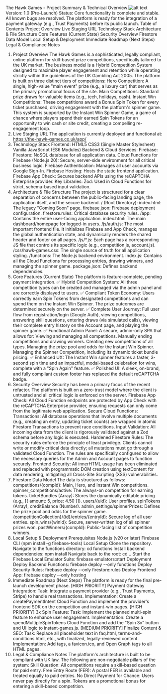 The Hawk Games - Project Summary & Technical Overview
![alt text](https://img.shields.io/badge/status-build_ready-success)
Version: 1.0 (Pre-Launch)
Status: Core functionality is complete and stable. All known bugs are resolved. The platform is ready for the integration of a payment gateway (e.g., Trust Payments) before its public launch.
Table of Contents
Project Overview
Live Staging URL
Technology Stack
Architecture & File Structure
Core Features (Current State)
Security Overview
Firestore Data Model
Local Setup & Deployment
Immediate Roadmap (Next Steps)
Legal & Compliance Notes
1. Project Overview
The Hawk Games is a sophisticated, legally compliant, online platform for skill-based prize competitions, specifically tailored to the UK market. The business model is a Hybrid Competition System designed to maximize player engagement and retention while operating strictly within the guidelines of the UK Gambling Act 2005.
The platform is built on three distinct tiers of competitions:
Hero Competition: A single, high-value "main event" prize (e.g., a luxury car) that serves as the primary promotional focus of the site.
Main Competitions: Standard prize draws for valuable items (e.g., tech, holidays, cash).
Instant Win Competitions: These competitions award a Bonus Spin Token for every ticket purchased, driving engagement with the platform's spinner game.
This system is supported by the Instant Win Spinner Game, a game of chance where players spend their earned Spin Tokens for an opportunity to win cash or site credit, creating a compelling re-engagement loop.
2. Live Staging URL
The application is currently deployed and functional at:
https://the-hawk-games.co.uk/app/
3. Technology Stack
Frontend:
HTML5
CSS3 (Single Master Stylesheet)
Vanilla JavaScript (ES6 Modules)
Backend & Cloud Services:
Firebase:
Firestore: NoSQL database for all application data.
Cloud Functions for Firebase (Node.js 20): Secure, server-side environment for all critical business logic.
Firebase Authentication: Manages all user accounts via Google Sign-In.
Firebase Hosting: Hosts the static frontend application.
Firebase App Check: Secures backend APIs using the reCAPTCHA Enterprise provider.
Key Libraries:
Zod: Used in Cloud Functions for strict, schema-based input validation.
4. Architecture & File Structure
The project is structured for a clear separation of concerns between the public-facing landing page, the application itself, and the secure backend.
/ (Root Directory):
index.html: The legacy "Coming Soon" page.
firebase.json: Firebase deployment configuration.
firestore.rules: Critical database security rules.
/app: Contains the entire user-facing application.
index.html: The main dashboard/homepage for logged-in users.
/js/auth.js: The most important frontend file. It initializes Firebase and App Check, manages the global authentication state, and dynamically renders the shared header and footer on all pages.
/js/*.js: Each page has a corresponding JS file that controls its specific logic (e.g., competition.js, account.js).
/css/hawk-games.css: The single source of truth for all application styling.
/functions: The Node.js backend environment.
index.js: Contains all the Cloud Functions for processing entries, drawing winners, and managing the spinner game.
package.json: Defines backend dependencies.
5. Core Features (Current State)
The platform is feature-complete, pending payment integration.
✅ Hybrid Competition System: All three competition types can be created and managed via the admin panel and are correctly displayed to users.
✅ Compliant Token Economy: Users correctly earn Spin Tokens from designated competitions and can spend them on the Instant Win Spinner. The prize outcomes are determined securely on the server.
✅ Complete User Journey: Full user flow from registration/login (Google Auth), viewing competitions, answering skill questions, entering draws (via simulated calls), viewing their complete entry history on the Account page, and playing the spinner game.
✅ Functional Admin Panel: A secure, admin-only SPA that allows for:
Viewing and managing all competitions.
Manually ending competitions and drawing winners.
Creating new competitions of all types.
Managing the prize pool and odds for the Instant Win Spinner.
Managing the Spinner Competition, including its dynamic ticket bundle pricing.
✅ Enhanced UX: The Instant Win spinner features a faster, 3-second spin time and an impactful, modal-based celebration for wins, complete with a "Spin Again" feature.
✅ Polished UI: A sleek, on-brand, and fully compliant custom footer has replaced the default reCAPTCHA badge.
6. Security Overview
Security has been a primary focus of the recent refactor. The platform is built on a zero-trust model where the client is untrusted and all critical logic is enforced on the server.
Firebase App Check: All Cloud Function endpoints are protected by App Check with the reCAPTCHA Enterprise provider, ensuring requests can only come from the legitimate web application.
Secure Cloud Functions:
Transactions: All database operations that involve multiple documents (e.g., creating an entry, updating ticket counts) are wrapped in atomic Firestore Transactions to prevent race conditions.
Input Validation: All incoming data from the client is rigorously validated against a Zod schema before any logic is executed.
Hardened Firestore Rules: The security rules enforce the principle of least privilege. Clients cannot write or modify critical data directly; all mutations must go through a validated Cloud Function. The rules are specifically configured to allow the necessary queries for the Admin and Account pages to function securely.
Frontend Security: All innerHTML usage has been eliminated and replaced with programmatic DOM creation using textContent for data rendering, mitigating all Cross-Site Scripting (XSS) vulnerabilities.
7. Firestore Data Model
The data is structured as follows:
competitions/{compId}: Main, Hero, and Instant Win competitions.
spinner_competitions/active: The always-on competition for earning tokens.
ticketBundles (Array): Stores the dynamically editable pricing (e.g., [{ amount: 5, price: 4.50 }]).
users/{uid}: User profiles.
spinTokens (Array), creditBalance (Number).
admin_settings/spinnerPrizes: Defines the prize pool and odds for the spinner game.
{competitionCollection}/{id}/entries/{entryId}: Secure log of all user entries.
spin_wins/{winId}: Secure, server-written log of all spinner prizes won.
pastWinners/{compId}: Public-facing list of competition winners.
8. Local Setup & Deployment
Prerequisites
Node.js (v20 or later)
Firebase CLI (npm install -g firebase-tools)
Local Setup
Clone the repository.
Navigate to the functions directory: cd functions
Install backend dependencies: npm install
Navigate back to the root: cd ..
Start the Firebase Local Emulator Suite: firebase emulators:start
Deployment
Deploy Backend Functions: firebase deploy --only functions
Deploy Security Rules: firebase deploy --only firestore:rules
Deploy Frontend App: firebase deploy --only hosting
9. Immediate Roadmap (Next Steps)
The platform is ready for the final pre-launch development phase.
[HIGH PRIORITY] Payment Gateway Integration:
Task: Integrate a payment provider (e.g., Trust Payments, Stripe) to handle real transactions.
Implementation: Create a createPaymentIntent Cloud Function and implement the provider's frontend SDK on the competition and instant-win pages.
[HIGH PRIORITY] 3x Spin Feature:
Task: Implement the planned multi-spin feature to enhance user engagement.
Implementation: Create a spendMultipleSpinTokens Cloud Function and add the "Spin 3x" button and UI logic to instant-games.js.
[MEDIUM PRIORITY] Finalize Content & SEO:
Task: Replace all placeholder text in faq.html, terms-and-conditions.html, etc., with finalized, legally-reviewed content.
Implementation: Add <meta> tags, a favicon.ico, and Open Graph tags to all HTML pages.
10. Legal & Compliance Notes
The platform's architecture is built to be compliant with UK law. The following are non-negotiable pillars of the system:
Skill Question: All competitions require a skill-based question for paid entry.
Free Entry Route (FER): A postal FER is available and treated equally to paid entries.
No Direct Payment for Chance: Users never pay directly for a spin. Tokens are a promotional bonus for entering a skill-based competition.
